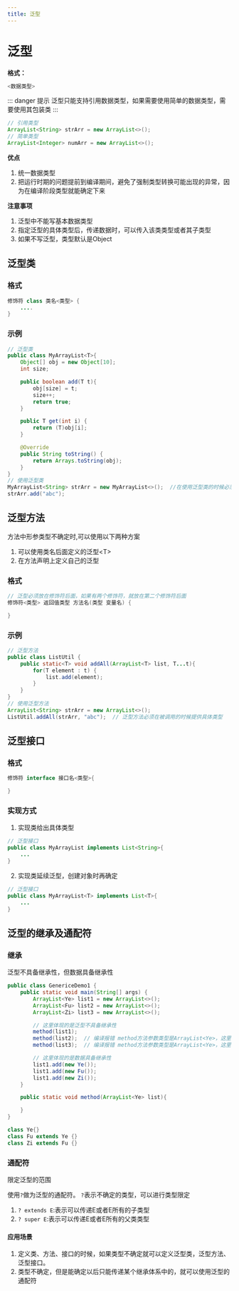 ```yaml
---
title: 泛型
---
```


# 泛型


**格式：**
```java
<数据类型>
```

::: danger   提示
泛型只能支持引用数据类型，如果需要使用简单的数据类型，需要使用其包装类
:::

```java
// 引用类型
ArrayList<String> strArr = new ArrayList<>();
// 简单类型
ArrayList<Integer> numArr = new ArrayList<>();
```

**优点**  
1. 统一数据类型
2. 把运行时期的问题提前到编译期间，避免了强制类型转换可能出现的异常，因为在编译阶段类型就能确定下来

**注意事项**
1. 泛型中不能写基本数据类型
2. 指定泛型的具体类型后，传递数据时，可以传入该类类型或者其子类型
3. 如果不写泛型，类型默认是Object


## 泛型类
### 格式
```java
修饰符 class 类名<类型> {
    ....
}
```

### 示例
```java
// 泛型类
public class MyArrayList<T>{
    Object[] obj = new Object[10];
    int size;

    public boolean add(T t){
        obj[size] = t;
        size++;
        return true;
    }

    public T get(int i) {
        return (T)obj[i];
    }

    @Override
    public String toString() {
        return Arrays.toString(obj);
    }
}
// 使用泛型类
MyArrayList<String> strArr = new MyArrayList<>();  //在使用泛型类的时候必须提供泛型的类型
strArr.add("abc");
```

## 泛型方法
方法中形参类型不确定时,可以使用以下两种方案
1. 可以使用类名后面定义的泛型\<T\>
2. 在方法声明上定义自己的泛型

### 格式
```java
// 泛型必须放在修饰符后面，如果有两个修饰符，就放在第二个修饰符后面
修饰符<类型> 返回值类型 方法名(类型 变量名) {

}
```

### 示例
```java
// 泛型方法
public class ListUtil {
    public static<T> void addAll(ArrayList<T> list, T...t){
        for(T element : t) {
            list.add(element);
        }
    }
}
// 使用泛型方法
ArrayList<String> strArr = new ArrayList<>();
ListUtil.addAll(strArr, "abc");  // 泛型方法必须在被调用的时候提供具体类型
```

## 泛型接口

### 格式
```java
修饰符 interface 接口名<类型>{

}
```

### 实现方式
1. 实现类给出具体类型
```java
// 泛型接口
public class MyArrayList implements List<String>{
    ...
}
```
2. 实现类延续泛型，创建对象时再确定 
```java
// 泛型接口
public class MyArrayList<T> implements List<T>{
    ...
}
```

## 泛型的继承及通配符
### 继承
泛型不具备继承性，但数据具备继承性
```java
public class GenericeDemo1 {
    public static void main(String[] args) {
        ArrayList<Ye> list1 = new ArrayList<>();
        ArrayList<Fu> list2 = new ArrayList<>();
        ArrayList<Zi> list3 = new ArrayList<>();

        // 这里体现的是泛型不具备继承性
        method(list1);
        method(list2);  // 编译报错 method方法参数类型是ArrayList<Ye>，这里传递的是ArrayList<Fu>类型数据
        method(list3);  // 编译报错 method方法参数类型是ArrayList<Ye>，这里传递的是ArrayList<Zi>类型数据

        // 这里体现的是数据具备继承性
        list1.add(new Ye());
        list1.add(new Fu());
        list1.add(new Zi());
    }

    public static void method(ArrayList<Ye> list){

    }
}

class Ye{}
class Fu extends Ye {}
class Zi extends Fu {}
```

### 通配符
限定泛型的范围

使用`?`做为泛型的通配符。
`?`表示不确定的类型，可以进行类型限定
1. `? extends E`:表示可以传递E或者E所有的子类型
2. `? super E`:表示可以传递E或者E所有的父类类型

#### 应用场景
1. 定义类、方法、接口的时候，如果类型不确定就可以定义泛型类，泛型方法、泛型接口。
2. 类型不确定，但是能确定以后只能传递某个继承体系中的，就可以使用泛型的通配符